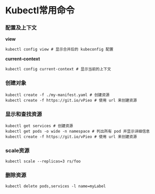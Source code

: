 # Kubectl常用命令



### 配置及上下文
**view**
```
kubectl config view # 显示合并后的 kubeconfig 配置
```
**current-context**
```
kubectl config current-context # 显示当前的上下文
```

### 创建对象
```
kubectl create -f ./my-manifest.yaml # 创建资源
kubectl create -f https://git.io/vPieo # 使用 url 来创建资源
```

### 显示和查找资源
```
kubectl get services # 创建资源
kubectl get pods -o wide -n namespace # 列出所有 pod 并显示详细信息
kubectl create -f https://git.io/vPieo # 使用 url 来创建资源
```

### scale资源
```
kubectl scale --replicas=3 rs/foo
```

### 删除资源
```
kubectl delete pods,services -l name=myLabel
```
